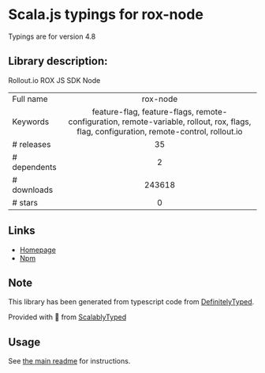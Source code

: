 
# Scala.js typings for rox-node

Typings are for version 4.8

## Library description:
Rollout.io ROX JS SDK Node

|                    |                 |
| ------------------ | :-------------: |
| Full name          | rox-node |
| Keywords           | feature-flag, feature-flags, remote-configuration, remote-variable, rollout, rox, flags, flag, configuration, remote-control, rollout.io |
| # releases         | 35 |
| # dependents       | 2 |
| # downloads        | 243618 |
| # stars            | 0 |

## Links
- [Homepage](https://rollout.io)
- [Npm](https://www.npmjs.com/package/rox-node)
    


## Note
This library has been generated from typescript code from [DefinitelyTyped](https://definitelytyped.org).

Provided with :purple_heart: from [ScalablyTyped](https://github.com/oyvindberg/ScalablyTyped)

## Usage
See [the main readme](../../readme.md) for instructions.



